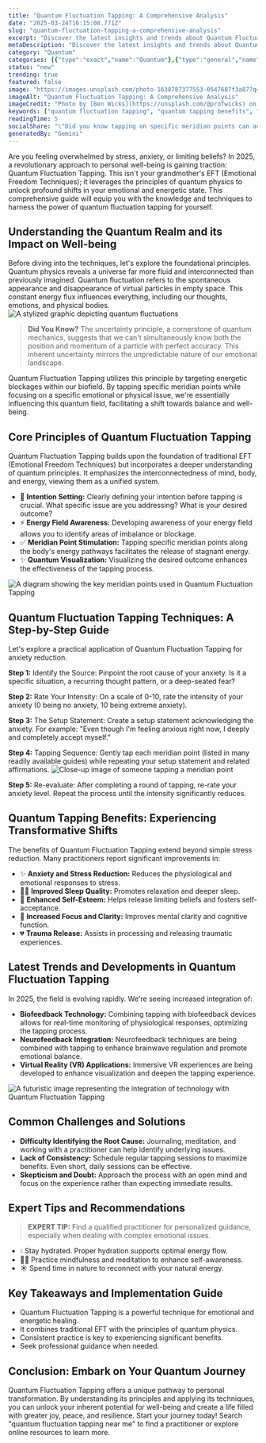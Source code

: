 ```yaml
---
title: "Quantum Fluctuation Tapping: A Comprehensive Analysis"
date: "2025-03-24T16:15:08.771Z"
slug: "quantum-fluctuation-tapping-a-comprehensive-analysis"
excerpt: "Discover the latest insights and trends about Quantum Fluctuation Tapping. This comprehensive guide covers everything you need to know about Quantum Fluctuation Tapping in 2025."
metaDescription: "Discover the latest insights and trends about Quantum Fluctuation Tapping. This comprehensive guide covers everything you need to know about Quantum Fluctu..."
category: "Quantum"
categories: [{"type":"exact","name":"Quantum"},{"type":"general","name":"Energy Healing"},{"type":"medium","name":"Alternative Medicine"},{"type":"specific","name":"Vibrational Therapy"},{"type":"niche","name":"Subatomic Resonance"}]
status: "new"
trending: true
featured: false
image: "https://images.unsplash.com/photo-1638787377553-0547687f3a87?q=85&w=1200&fit=max&fm=webp&auto=compress"
imageAlt: "Quantum Fluctuation Tapping: A Comprehensive Analysis"
imageCredit: "Photo by [Ben Wicks](https://unsplash.com/@profwicks) on Unsplash"
keywords: ["quantum fluctuation tapping", "quantum tapping benefits", "quantum fluctuation tapping techniques", "learn quantum fluctuation tapping", "quantum tapping for anxiety", "quantum fluctuation tapping near me", "best quantum tapping practitioners", "buy quantum fluctuation tapping guide", "quantum tapping meditation", "is quantum fluctuation tapping effective"]
readingTime: 5
socialShare: "\"Did you know tapping on specific meridian points can actually influence your quantum energy field? Quantum Fluctuation Tapping unlocks profound shifts in well-being!\""
generatedBy: "Gemini"
---
```




Are you feeling overwhelmed by stress, anxiety, or limiting beliefs?  In 2025, a revolutionary approach to personal well-being is gaining traction: Quantum Fluctuation Tapping.  This isn't your grandmother's EFT (Emotional Freedom Techniques); it leverages the principles of quantum physics to unlock profound shifts in your emotional and energetic state. This comprehensive guide will equip you with the knowledge and techniques to harness the power of quantum fluctuation tapping for yourself.

## Understanding the Quantum Realm and its Impact on Well-being

Before diving into the techniques, let's explore the foundational principles. Quantum physics reveals a universe far more fluid and interconnected than previously imagined.  Quantum fluctuation refers to the spontaneous appearance and disappearance of virtual particles in empty space. This constant energy flux influences everything, including our thoughts, emotions, and physical bodies. ![A stylized graphic depicting quantum fluctuations](https://images.unsplash.com/photo-1651955784685-f969100bfc25?q=85&w=1200&fit=max&fm=webp&auto=compress)

> **Did You Know?** The uncertainty principle, a cornerstone of quantum mechanics, suggests that we can't simultaneously know both the position and momentum of a particle with perfect accuracy. This inherent uncertainty mirrors the unpredictable nature of our emotional landscape.

Quantum Fluctuation Tapping utilizes this principle by targeting energetic blockages within our biofield. By tapping specific meridian points while focusing on a specific emotional or physical issue, we're essentially influencing this quantum field, facilitating a shift towards balance and well-being.

## Core Principles of Quantum Fluctuation Tapping

Quantum Fluctuation Tapping builds upon the foundation of traditional EFT (Emotional Freedom Techniques) but incorporates a deeper understanding of quantum principles.  It emphasizes the interconnectedness of mind, body, and energy, viewing them as a unified system.

* 🔑 **Intention Setting:** Clearly defining your intention before tapping is crucial.  What specific issue are you addressing?  What is your desired outcome?
* ⚡ **Energy Field Awareness:**  Developing awareness of your energy field allows you to identify areas of imbalance or blockage.
* ✅ **Meridian Point Stimulation:** Tapping specific meridian points along the body's energy pathways facilitates the release of stagnant energy.
* ✨ **Quantum Visualization:**  Visualizing the desired outcome enhances the effectiveness of the tapping process.

![A diagram showing the key meridian points used in Quantum Fluctuation Tapping](https://images.unsplash.com/photo-1638787377553-0547687f3a87?q=85&w=1200&fit=max&fm=webp&auto=compress)

## Quantum Fluctuation Tapping Techniques: A Step-by-Step Guide

Let's explore a practical application of Quantum Fluctuation Tapping for anxiety reduction.

**Step 1:** Identify the Source: Pinpoint the root cause of your anxiety. Is it a specific situation, a recurring thought pattern, or a deep-seated fear?

**Step 2:** Rate Your Intensity: On a scale of 0-10, rate the intensity of your anxiety (0 being no anxiety, 10 being extreme anxiety).

**Step 3:** The Setup Statement:  Create a setup statement acknowledging the anxiety.  For example: "Even though I'm feeling anxious right now, I deeply and completely accept myself."

**Step 4:**  Tapping Sequence: Gently tap each meridian point (listed in many readily available guides) while repeating your setup statement and related affirmations.  ![Close-up image of someone tapping a meridian point](https://images.unsplash.com/photo-1694048695397-75291b07270c?q=85&w=1200&fit=max&fm=webp&auto=compress)

**Step 5:**  Re-evaluate: After completing a round of tapping, re-rate your anxiety level.  Repeat the process until the intensity significantly reduces.

## Quantum Tapping Benefits:  Experiencing Transformative Shifts

The benefits of Quantum Fluctuation Tapping extend beyond simple stress reduction. Many practitioners report significant improvements in:

* ✨ **Anxiety and Stress Reduction:**  Reduces the physiological and emotional responses to stress.
* 🧘‍♀️ **Improved Sleep Quality:** Promotes relaxation and deeper sleep.
* 💪 **Enhanced Self-Esteem:** Helps release limiting beliefs and fosters self-acceptance.
* 🧠 **Increased Focus and Clarity:** Improves mental clarity and cognitive function.
* 💔 **Trauma Release:**  Assists in processing and releasing traumatic experiences.

## Latest Trends and Developments in Quantum Fluctuation Tapping

In 2025, the field is evolving rapidly.  We're seeing increased integration of:

* **Biofeedback Technology:**  Combining tapping with biofeedback devices allows for real-time monitoring of physiological responses, optimizing the tapping process.
* **Neurofeedback Integration:**  Neurofeedback techniques are being combined with tapping to enhance brainwave regulation and promote emotional balance.
* **Virtual Reality (VR) Applications:** Immersive VR experiences are being developed to enhance visualization and deepen the tapping experience.

![A futuristic image representing the integration of technology with Quantum Fluctuation Tapping](https://images.unsplash.com/photo-1677059398151-614008d8df78?q=85&w=1200&fit=max&fm=webp&auto=compress)

## Common Challenges and Solutions

* **Difficulty Identifying the Root Cause:**  Journaling, meditation, and working with a practitioner can help identify underlying issues.
* **Lack of Consistency:** Schedule regular tapping sessions to maximize benefits.  Even short, daily sessions can be effective.
* **Skepticism and Doubt:**  Approach the process with an open mind and focus on the experience rather than expecting immediate results.

## Expert Tips and Recommendations

> **EXPERT TIP:** Find a qualified practitioner for personalized guidance, especially when dealing with complex emotional issues.

* 💧 Stay hydrated.  Proper hydration supports optimal energy flow.
* 🧘‍♀️ Practice mindfulness and meditation to enhance self-awareness.
* ☀️ Spend time in nature to reconnect with your natural energy.

## Key Takeaways and Implementation Guide

* Quantum Fluctuation Tapping is a powerful technique for emotional and energetic healing.
* It combines traditional EFT with the principles of quantum physics.
* Consistent practice is key to experiencing significant benefits.
* Seek professional guidance when needed.

## Conclusion: Embark on Your Quantum Journey

Quantum Fluctuation Tapping offers a unique pathway to personal transformation.  By understanding its principles and applying its techniques, you can unlock your inherent potential for well-being and create a life filled with greater joy, peace, and resilience.  Start your journey today!  Search "quantum fluctuation tapping near me" to find a practitioner or explore online resources to learn more.


